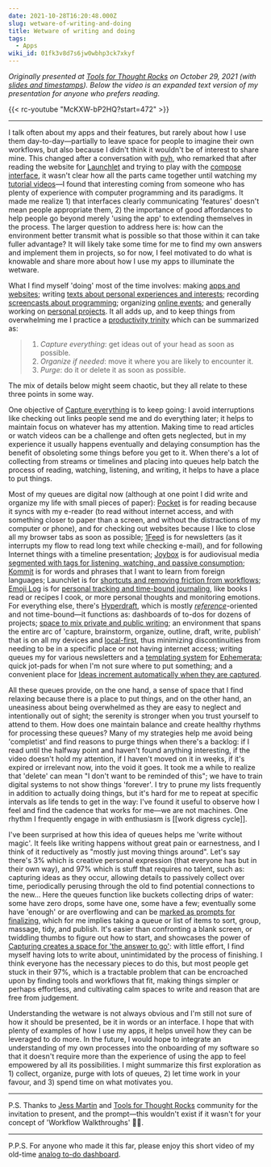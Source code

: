 ```yaml
---
date: 2021-10-28T16:20:48.000Z
slug: wetware-of-writing-and-doing
title: Wetware of writing and doing
tags:
  - Apps
wiki_id: 01fk3v8d7s6jw0wbhp3ck7xkyf
---
```

_Originally presented at [Tools for Thought Rocks](https://lu.ma/tftrocks-oct) on October 29, 2021 (with [slides and timestamps](https://cafe.rosano.ca/t/presenting-wetware-of-writing-and-doing-at-tools-for-thought-rocks/148/2)). Below the video is an expanded text version of my presentation for anyone who prefers reading._

{{< rc-youtube "McKXW-bP2HQ?start=472" >}}

---

I talk often about my apps and their features, but rarely about how I use them day-to-day—partially to leave space for people to imagine their own workflows, but also because I didn't think it wouldn't be of interest to share mine. This changed after a conversation with [pvh](https://www.pvh.ca), who remarked that after reading the website for [Launchlet](https://rosano.hmm.garden/01f1ghk7crrk2g4b3e37j8vpgx) and trying to play with the [compose interface](https://launchlet.dev/compose), it wasn't clear how all the parts came together until watching my [tutorial videos](https://rosano.hmm.garden/01f1ghgrgxq5adk0sdck3csghh)—I found that interesting coming from someone who has plenty of experience with computer programming and its paradigms. It made me realize 1) that interfaces clearly communicating 'features' doesn't mean people appropriate them, 2) the importance of good affordances to help people go beyond merely 'using the app' to extending themselves in the process. The larger question to address here is: how can the environment better transmit what is possible so that those within it can take fuller advantage? It will likely take some time for me to find my own answers and implement them in projects, so for now, I feel motivated to do what is knowable and share more about how I use my apps to illuminate the wetware.

What I find myself 'doing' most of the time involves: making [apps and websites](https://github.com/rosano); writing [texts about personal experiences and interests](https://utopia.rosano.ca/tag/reflection/); recording [screencasts about programming](https://vimeo.com/rosano/videos); organizing [online events](https://rosano.hmm.garden/01ew1g0nvabn71z3xwpj93bbqg); and generally working on [personal projects](https://rosano.hmm.garden/01etsqssqjv29ykfphkxq01042). It all adds up, and to keep things from overwhelming me I practice a [productivity trinity](https://rosano.hmm.garden/01ett0ax73nhv89tyd5wpn145z) which can be summarized as:

> 1. _Capture everything_: get ideas out of your head as soon as possible.
> 2. _Organize if needed_: move it where you are likely to encounter it.
> 3. _Purge_: do it or delete it as soon as possible.

The mix of details below might seem chaotic, but they all relate to these three points in some way.

One objective of [Capture everything](https://rosano.hmm.garden/01ett072dk3kyevtrraez4ctgf) is to keep going: I avoid interruptions like checking out links people send me and do everything later; it helps to maintain focus on whatever has my attention. Making time to read articles or watch videos can be a challenge and often gets neglected, but in my experience it usually happens eventually and delaying consumption has the benefit of obsoleting some things before you get to it. When there's a lot of collecting from streams or timelines and placing into queues help batch the process of reading, watching, listening, and writing, it helps to have a place to put things.

Most of my queues are digital now (although at one point I did write and organize my life with small pieces of paper): [Pocket](https://getpocket.com) is for reading because it syncs with my e-reader (to read without internet access, and with something closer to paper than a screen, and without the distractions of my computer or phone), and for checking out websites because I like to close all my browser tabs as soon as possible; [1Feed](https://1feed.app) is for newsletters (as it interrupts my flow to read long text while checking e-mail), and for following Internet things with a timeline presentation; [Joybox](https://rosano.hmm.garden/01f3t6hb8645evfj9k0yjvpsy9) is for audiovisual media [segmented with tags for listening, watching, and passive consumption](https://www.youtube.com/watch?v=McKXW-bP2HQ&t=13m18s); [Kommit](https://rosano.hmm.garden/01f1qb660m91xyn050bn79dhnz) is for words and phrases that I want to learn from foreign languages; Launchlet is for [shortcuts and removing friction from workflows](https://www.youtube.com/watch?v=McKXW-bP2HQ&t=21m45s); [Emoji Log](https://rosano.hmm.garden/01f1km6a1g3ph2jd3j7nx0qd02) is for [personal tracking and time-bound journaling](https://www.youtube.com/watch?v=McKXW-bP2HQ&t=23m40s), like books I read or recipes I cook, or more personal thoughts and monitoring emotions. For everything else, there's [Hyperdraft](https://rosano.hmm.garden/01etj3kw7w4zyz1f5ktnnagn7n), which is mostly _[reference](https://utopia.rosano.ca/discussion-is-ephemeral)_\-oriented and not time-bound—it functions as: dashboards of to-dos for dozens of projects; [space to mix private and public writing](https://www.youtube.com/watch?v=McKXW-bP2HQ&t=36m32s); an environment that spans the entire arc of 'capture, brainstorm, organize, outline, draft, write, publish' that is on all my devices and [local-first](https://www.inkandswitch.com/local-first.html), thus minimizing discontinuities from needing to be in a specific place or not having internet access; writing queues my for various newsletters and a [templating system](https://www.youtube.com/watch?v=McKXW-bP2HQ&t=39m56s) for [Ephemerata](https://rosano.hmm.garden/01f58x4bdpm6530ba58wxjm30w); quick jot-pads for when I'm not sure where to put something; and a convenient place for [Ideas increment automatically when they are captured](https://rosano.hmm.garden/01et7vrq0dzezj2aj0vkr4t2zy).

All these queues provide, on the one hand, a sense of space that I find relaxing because there is a place to put things, and on the other hand, an uneasiness about being overwhelmed as they are easy to neglect and intentionally out of sight; the serenity is stronger when you trust yourself to attend to them. How does one maintain balance and create healthy rhythms for processing these queues? Many of my strategies help me avoid being 'completist' and find reasons to purge things when there's a backlog: if I read until the halfway point and haven't found anything interesting, if the video doesn't hold my attention, if I haven't moved on it in weeks, if it's expired or irrelevant now, into the void it goes. It took me a while to realize that 'delete' can mean "I don't want to be reminded of this"; we have to train digital systems to not show things 'forever'. I try to prune my lists frequently in addition to actually doing things, but it's hard for me to repeat at specific intervals as life tends to get in the way: I've found it useful to observe how I feel and find the cadence that works for me—we are not machines. One rhythm I frequently engage in with enthusiasm is \[\[work digress cycle\]\].

I've been surprised at how this idea of queues helps me 'write without magic'. It feels like writing happens without great pain or earnestness, and I think of it reductively as "mostly just moving things around". Let's say there's 3% which is creative personal expression (that everyone has but in their own way), and 97% which is stuff that requires no talent, such as: capturing ideas as they occur, allowing details to passively collect over time, periodically perusing through the old to find potential connections to the new… Here the queues function like buckets collecting drips of water: some have zero drops, some have one, some have a few; eventually some have 'enough' or are overflowing and can be [marked as prompts for finalizing](https://www.youtube.com/watch?v=McKXW-bP2HQ&t=42m59s), which for me implies taking a queue or list of items to sort, group, massage, tidy, and publish. It's easier than confronting a blank screen, or twiddling thumbs to figure out how to start, and showcases the power of [Capturing creates a space for 'the answer to go'](https://rosano.hmm.garden/01et5a1fy7zy4pvqe8nywg471m): with little effort, I find myself having lots to write about, unintimidated by the process of finishing. I think everyone has the necessary pieces to do this, but most people get stuck in their 97%, which is a tractable problem that can be encroached upon by finding tools and workflows that fit, making things simpler or perhaps effortless, and cultivating calm spaces to write and reason that are free from judgement.

Understanding the wetware is not always obvious and I'm still not sure of how it should be presented, be it in words or an interface. I hope that with plenty of examples of how I use my apps, it helps unveil how they can be leveraged to do more. In the future, I would hope to integrate an understanding of my own processes into the onboarding of my software so that it doesn't require more than the experience of using the app to feel empowered by all its possibilities. I might summarize this first exploration as 1) collect, organize, purge with lots of queues, 2) let time work in your favour, and 3) spend time on what motivates you.

---

P.S. Thanks to [Jess Martin](https://jessmart.in) and [Tools for Thought Rocks](https://toolsforthought.rocks) community for the invitation to present, and the prompt—this wouldn't exist if it wasn't for your concept of 'Workflow Walkthroughs' 🙏🏽.

---

P.P.S. For anyone who made it this far, please enjoy this short video of my old-time [analog to-do dashboard](https://youtu.be/sctotQrchsk).
